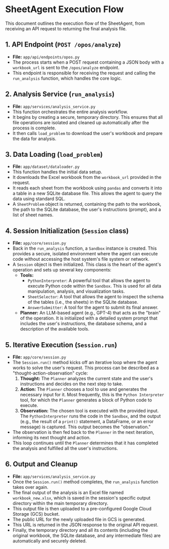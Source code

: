 # SheetAgent Execution Flow

This document outlines the execution flow of the SheetAgent, from receiving an API request to returning the final analysis file.

## 1. API Endpoint (`POST /opos/analyze`)

- **File:** `app/api/endpoints/opos.py`
- The process starts when a POST request containing a JSON body with a `workbook_url` is sent to the `/opos/analyze` endpoint.
- This endpoint is responsible for receiving the request and calling the `run_analysis` function, which handles the core logic.

## 2. Analysis Service (`run_analysis`)

- **File:** `app/services/analysis_service.py`
- This function orchestrates the entire analysis workflow.
- It begins by creating a secure, temporary directory. This ensures that all file operations are isolated and cleaned up automatically after the process is complete.
- It then calls `load_problem` to download the user's workbook and prepare the data for analysis.

## 3. Data Loading (`load_problem`)

- **File:** `app/dataset/dataloader.py`
- This function handles the initial data setup.
- It downloads the Excel workbook from the `workbook_url` provided in the request.
- It reads each sheet from the workbook using `pandas` and converts it into a table in a new SQLite database file. This allows the agent to query the data using standard SQL.
- A `SheetProblem` object is returned, containing the path to the workbook, the path to the SQLite database, the user's instructions (prompt), and a list of sheet names.

## 4. Session Initialization (`Session` class)

- **File:** `app/core/session.py`
- Back in the `run_analysis` function, a `Sandbox` instance is created. This provides a secure, isolated environment where the agent can execute code without accessing the host system's file system or network.
- A `Session` object is then initialized. This class is the heart of the agent's operation and sets up several key components:
    - **Tools:**
        - `PythonInterpreter`: A powerful tool that allows the agent to execute Python code within the `Sandbox`. This is used for all data manipulation, analysis, and visualization tasks.
        - `SheetSelector`: A tool that allows the agent to inspect the schema of the tables (i.e., the sheets) in the SQLite database.
        - `AnswerSubmitter`: A tool for the agent to submit its final answer.
    - **Planner:** An LLM-based agent (e.g., GPT-4) that acts as the "brain" of the operation. It is initialized with a detailed system prompt that includes the user's instructions, the database schema, and a description of the available tools.

## 5. Iterative Execution (`Session.run`)

- **File:** `app/core/session.py`
- The `Session.run()` method kicks off an iterative loop where the agent works to solve the user's request. This process can be described as a "thought-action-observation" cycle:
    1.  **Thought:** The `Planner` analyzes the current state and the user's instructions and decides on the next step to take.
    2.  **Action:** The `Planner` chooses a tool to use and generates the necessary input for it. Most frequently, this is the `Python Interpreter` tool, for which the `Planner` generates a block of Python code to execute.
    3.  **Observation:** The chosen tool is executed with the provided input. The `PythonInterpreter` runs the code in the `Sandbox`, and the output (e.g., the result of a `print()` statement, a DataFrame, or an error message) is captured. This output becomes the "observation."
- The observation is then fed back to the `Planner` in the next iteration, informing its next thought and action.
- This loop continues until the `Planner` determines that it has completed the analysis and fulfilled all the user's instructions.

## 6. Output and Cleanup

- **File:** `app/services/analysis_service.py`
- Once the `Session.run()` method completes, the `run_analysis` function takes over again.
- The final output of the analysis is an Excel file named `workbook_new.xlsx`, which is saved in the session's specific output directory within the main temporary directory.
- This output file is then uploaded to a pre-configured Google Cloud Storage (GCS) bucket.
- The public URL for the newly uploaded file in GCS is generated.
- This URL is returned in the JSON response to the original API request.
- Finally, the temporary directory and all its contents (including the original workbook, the SQLite database, and any intermediate files) are automatically and securely deleted. 